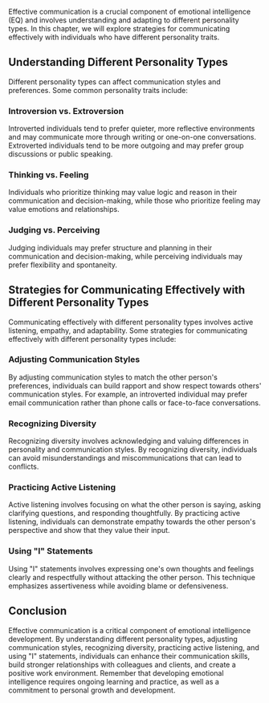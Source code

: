 
Effective communication is a crucial component of emotional intelligence (EQ) and involves understanding and adapting to different personality types. In this chapter, we will explore strategies for communicating effectively with individuals who have different personality traits.

Understanding Different Personality Types
-----------------------------------------

Different personality types can affect communication styles and preferences. Some common personality traits include:

### Introversion vs. Extroversion

Introverted individuals tend to prefer quieter, more reflective environments and may communicate more through writing or one-on-one conversations. Extroverted individuals tend to be more outgoing and may prefer group discussions or public speaking.

### Thinking vs. Feeling

Individuals who prioritize thinking may value logic and reason in their communication and decision-making, while those who prioritize feeling may value emotions and relationships.

### Judging vs. Perceiving

Judging individuals may prefer structure and planning in their communication and decision-making, while perceiving individuals may prefer flexibility and spontaneity.

Strategies for Communicating Effectively with Different Personality Types
-------------------------------------------------------------------------

Communicating effectively with different personality types involves active listening, empathy, and adaptability. Some strategies for communicating effectively with different personality types include:

### Adjusting Communication Styles

By adjusting communication styles to match the other person's preferences, individuals can build rapport and show respect towards others' communication styles. For example, an introverted individual may prefer email communication rather than phone calls or face-to-face conversations.

### Recognizing Diversity

Recognizing diversity involves acknowledging and valuing differences in personality and communication styles. By recognizing diversity, individuals can avoid misunderstandings and miscommunications that can lead to conflicts.

### Practicing Active Listening

Active listening involves focusing on what the other person is saying, asking clarifying questions, and responding thoughtfully. By practicing active listening, individuals can demonstrate empathy towards the other person's perspective and show that they value their input.

### Using "I" Statements

Using "I" statements involves expressing one's own thoughts and feelings clearly and respectfully without attacking the other person. This technique emphasizes assertiveness while avoiding blame or defensiveness.

Conclusion
----------

Effective communication is a critical component of emotional intelligence development. By understanding different personality types, adjusting communication styles, recognizing diversity, practicing active listening, and using "I" statements, individuals can enhance their communication skills, build stronger relationships with colleagues and clients, and create a positive work environment. Remember that developing emotional intelligence requires ongoing learning and practice, as well as a commitment to personal growth and development.
